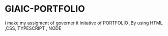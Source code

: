# GIAIC-PORTFOLIO
i make my assigment of governer it initative of PORTFOLIO ,By using HTML ,CSS, TYPESCRIPT , NODE
